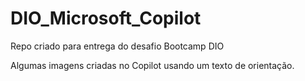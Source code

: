# DIO_Microsoft_Copilot
Repo criado para entrega do desafio Bootcamp  DIO

Algumas imagens criadas no Copilot usando um texto de orientação.
